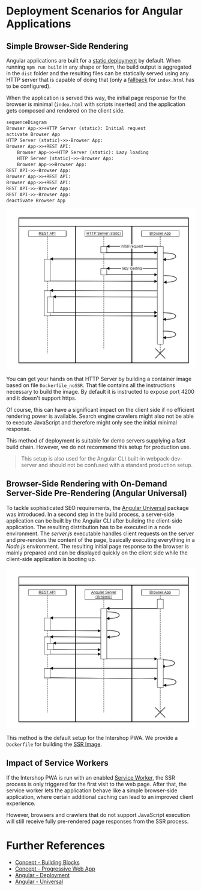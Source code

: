 <!--
kb_concepts
kb_pwa
kb_everyone
kb_sync_latest_only
-->

# Deployment Scenarios for Angular Applications

## Simple Browser-Side Rendering

Angular applications are built for a [static deployment][angular-deployment] by default.
When running `npm run build` in any shape or form, the build output is aggregated in the `dist` folder and the resulting files can be statically served using any HTTP server that is capable of doing that (only a [fallback](https://angular.io/guide/deployment#routed-apps-must-fallback-to-indexhtml) for `index.html` has to be configured).

When the application is served this way, the initial page response for the browser is minimal (`index.html` with scripts inserted) and the application gets composed and rendered on the client side.

```mermaid
sequenceDiagram
Browser App->>+HTTP Server (static): Initial request
activate Browser App
HTTP Server (static)->>-Browser App:
Browser App->>+REST API:
    Browser App->>+HTTP Server (static): Lazy loading
    HTTP Server (static)->>-Browser App:
    Browser App->>Browser App:
REST API->>-Browser App:
Browser App->>+REST API:
Browser App->>+REST API:
REST API->>-Browser App:
REST API->>-Browser App:
deactivate Browser App
```

![Angular-BrowserSideApp-Sequence](deployment-angular-browsersideapp-sequence.jpg 'Angular-BrowserSideApp-Sequence')

You can get your hands on that HTTP Server by building a container image based on file `Dockerfile_noSSR`.
That file contains all the instructions necessary to build the image.
By default it is instructed to expose port 4200 and it doesn't support https.

Of course, this can have a significant impact on the client side if no efficient rendering power is available.
Search engine crawlers might also not be able to execute JavaScript and therefore might only see the initial minimal response.

This method of deployment is suitable for demo servers supplying a fast build chain.
However, we do not recommend this setup for production use.

> This setup is also used for the Angular CLI built-in webpack-dev-server and should not be confused with a standard production setup.

## Browser-Side Rendering with On-Demand Server-Side Pre-Rendering (Angular Universal)

To tackle sophisticated SEO requirements, the [Angular Universal][angular-universal] package was introduced.
In a second step in the build process, a server-side application can be built by the Angular CLI after building the client-side application.
The resulting distribution has to be executed in a node environment.
The _server.js_ executable handles client requests on the server and pre-renders the content of the page, basically executing everything in a _Node.js_ environment.
The resulting initial page response to the browser is mainly prepared and can be displayed quickly on the client side while the client-side application is booting up.

![Angular-ServerSideRendering-Sequence](deployment-angular-serversiderendering-sequence.jpg 'Angular-ServerSideRendering-Sequence')

This method is the default setup for the Intershop PWA.
We provide a `Dockerfile` for building the [SSR Image][concept-building-blocks].

## Impact of Service Workers

If the Intershop PWA is run with an enabled [Service Worker][concept-progressive-web-app], the SSR process is only triggered for the first visit to the web page.
After that, the service worker lets the application behave like a simple browser-side application, where certain additional caching can lead to an improved client experience.

However, browsers and crawlers that do not support JavaScript execution will still receive fully pre-rendered page responses from the SSR process.

# Further References

- [Concept - Building Blocks][concept-building-blocks]
- [Concept - Progressive Web App][concept-progressive-web-app]
- [Angular - Deployment][angular-deployment]
- [Angular - Universal][angular-universal]

[angular-deployment]: https://angular.io/guide/deployment
[angular-universal]: https://angular.io/guide/universal
[concept-building-blocks]: ./pwa-building-blocks.md
[concept-progressive-web-app]: ./progressive-web-app.md#service-worker

